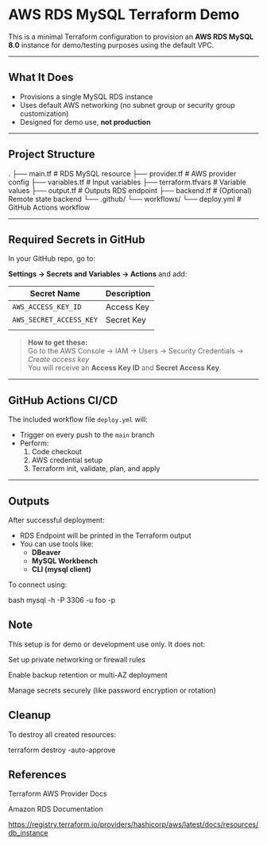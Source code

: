 # AWS RDS MySQL Terraform Demo

This is a minimal Terraform configuration to provision an **AWS RDS MySQL 8.0** instance for demo/testing purposes using the default VPC.

---

##  What It Does

- Provisions a single MySQL RDS instance
- Uses default AWS networking (no subnet group or security group customization)
- Designed for demo use, **not production**

---

##  Project Structure

.
├── main.tf # RDS MySQL resource
├── provider.tf # AWS provider config
├── variables.tf # Input variables
├── terraform.tfvars # Variable values
├── output.tf # Outputs RDS endpoint
├── backend.tf # (Optional) Remote state backend
└── .github/
└── workflows/
└── deploy.yml # GitHub Actions workflow
 
---

##  Required Secrets in GitHub

In your GitHub repo, go to:

**Settings → Secrets and Variables → Actions** and add:

| Secret Name              | Description        |
|--------------------------|--------------------|
| `AWS_ACCESS_KEY_ID`      | Access Key         |
| `AWS_SECRET_ACCESS_KEY`  | Secret Key         |
|                                               |

>  **How to get these:**  
> Go to the AWS Console → IAM → Users → Security Credentials → _Create access key_  
> You will receive an **Access Key ID** and **Secret Access Key**.

---

##  GitHub Actions CI/CD

The included workflow file `deploy.yml` will:

- Trigger on every push to the `main` branch
- Perform:
  1. Code checkout
  2. AWS credential setup
  3. Terraform init, validate, plan, and apply

---

##  Outputs

After successful deployment:

- RDS Endpoint will be printed in the Terraform output
- You can use tools like:
  - **DBeaver**
  - **MySQL Workbench**
  - **CLI (mysql client)**

To connect using:

bash
mysql -h <endpoint> -P 3306 -u foo -p

## Note

This setup is for demo or development use only. It does not:

Set up private networking or firewall rules

Enable backup retention or multi-AZ deployment

Manage secrets securely (like password encryption or rotation)

## Cleanup

To destroy all created resources:

 terraform destroy -auto-approve

## References

   Terraform AWS Provider Docs

   Amazon RDS Documentation

  https://registry.terraform.io/providers/hashicorp/aws/latest/docs/resources/db_instance


